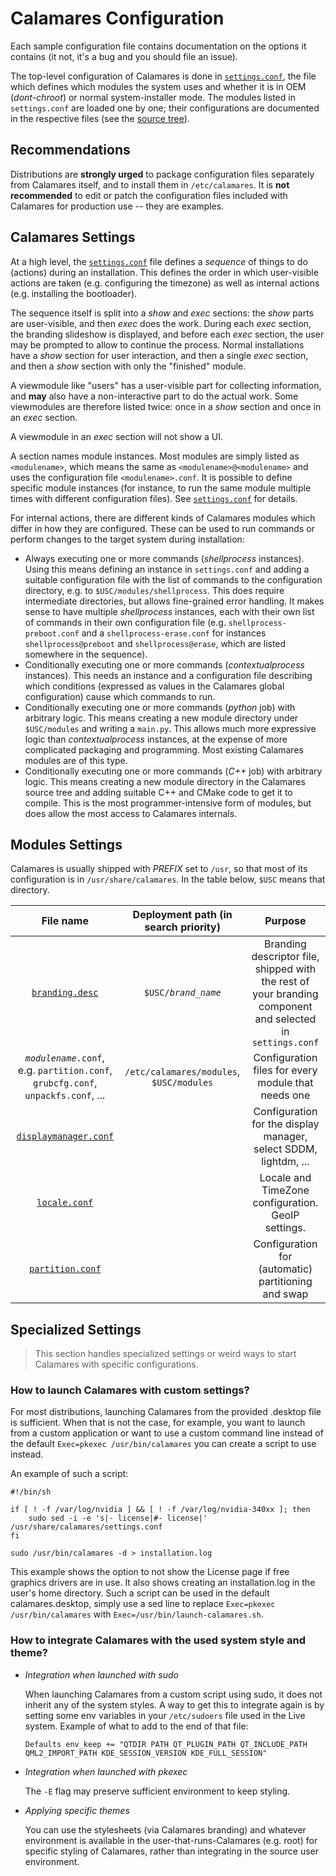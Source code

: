 # Calamares Configuration

Each sample configuration file contains documentation on the options it
contains (it not, it's a bug and you should file an issue).

The top-level configuration of Calamares is done in
[`settings.conf`][settings.conf], the file which defines which modules
the system uses and whether it is in OEM (*dont-chroot*) or normal
system-installer mode. The modules listed in `settings.conf`
are loaded one by one; their configurations are documented in
the respective files (see the [source tree][modules]).

## Recommendations

Distributions are **strongly urged** to package configuration files
separately from Calamares itself, and to install them in `/etc/calamares`.
It is **not recommended** to edit or patch the configuration files
included with Calamares for production use -- they are examples.

## Calamares Settings

At a high level, the [`settings.conf`][settings.conf]
file defines a *sequence* of things
to do (actions) during an installation. This defines the order in which
user-visible actions are taken (e.g. configuring the timezone) as well as
internal actions (e.g. installing the bootloader).

The sequence itself is split into a *show* and *exec* sections:
the *show* parts are user-visible, and then *exec* does the work.
During each *exec* section, the branding slideshow is displayed,
and before each *exec* section, the user may be prompted to
allow to continue the process. Normal installations have a
*show* section for user interaction, and then a single *exec* section,
and then a *show* section with only the "finished" module.

A viewmodule like "users" has a user-visible part for collecting
information, and **may** also have a non-interactive part to do the actual
work. Some viewmodules are therefore listed twice: once in a *show*
section and once in an *exec* section.

A viewmodule in an *exec* section will not show a UI.

A section names module instances. Most modules are simply
listed as `<modulename>`, which means the same as `<modulename>@<modulename>`
and uses the configuration file `<modulename>.conf`. It is possible
to define specific module instances (for instance, to run the same
module multiple times with different configuration files).
See [`settings.conf`][settings.conf] for details.

For internal actions, there are different kinds of Calamares modules
which differ in how they are configured. These can be used to run
commands or perform changes to the target system during installation:
 - Always executing one or more commands (*shellprocess* instances).
   Using this means defining an instance in `settings.conf` and
   adding a suitable configuration file with the list of commands
   to the configuration directory, e.g. to `$USC/modules/shellprocess`.
   This does require intermediate directories, but allows fine-grained
   error handling. It makes sense to have multiple *shellprocess*
   instances, each with their own list of commands in their own
   configuration file (e.g. `shellprocess-preboot.conf` and a
   `shellprocess-erase.conf` for instances `shellprocess@preboot`
   and `shellprocess@erase`, which are listed somewhere in the sequence).
 - Conditionally executing one or more commands (*contextualprocess*
   instances). This needs an instance and a configuration file
   describing which conditions (expressed as values in the Calamares
   global configuration) cause which commands to run.
 - Conditionally executing one or more commands (*python* job)
   with arbitrary logic. This means creating a new module directory
   under `$USC/modules` and writing a `main.py`. This allows much
   more expressive logic than *contextualprocess* instances, at
   the expense of more complicated packaging and programming.
   Most existing Calamares modules are of this type.
 - Conditionally executing one or more commands (*C++* job)
   with arbitrary logic. This means creating a new module directory
   in the Calamares source tree and adding suitable C++ and CMake
   code to get it to compile. This is the most programmer-intensive
   form of modules, but does allow the most access to Calamares
   internals.

## Modules Settings

Calamares is usually shipped with *PREFIX* set to `/usr`,
so that most of its configuration is in `/usr/share/calamares`.
In the table below, `$USC` means that directory.

| File name | Deployment path (in search priority) | Purpose |
|:---------:|:------------------------------------:|:-------:|
| [`branding.desc`][branding.desc] | `$USC/`_`brand_name`_ | Branding descriptor file, shipped with the rest of your branding component and selected in `settings.conf` |
| _`modulename`_`.conf`, e.g. `partition.conf`, `grubcfg.conf`, `unpackfs.conf`, ... | `/etc/calamares/modules`, `$USC/modules` | Configuration files for every module that needs one |
| [`displaymanager.conf`][displaymanager.conf] | | Configuration for the display manager, select SDDM, lightdm, ... |
| [`locale.conf`][locale.conf] | | Locale and TimeZone configuration. GeoIP settings. |
| [`partition.conf`][partition.conf] | | Configuration for (automatic) partitioning and swap |

[modules]: https://github.com/calamares/calamares/blob/calamares/src/modules
[settings.conf]: https://github.com/calamares/calamares/blob/calamares/settings.conf
[branding.desc]: https://github.com/calamares/calamares/blob/calamares/src/branding/default/branding.desc
[displaymanager.conf]: https://github.com/calamares/calamares/blob/calamares/src/modules/displaymanager/displaymanager.conf
[locale.conf]: https://github.com/calamares/calamares/blob/calamares/src/modules/locale/locale.conf
[partition.conf]: https://github.com/calamares/calamares/blob/calamares/src/modules/partition/partition.conf



## Specialized Settings

> This section handles specialized settings or weird
> ways to start Calamares with specific configurations.

### How to launch Calamares with custom settings?
For most distributions, launching Calamares from the provided .desktop file is sufficient.  When that is not the case, for example, you want to launch from a custom application or want to use a custom command line instead of the default `Exec=pkexec /usr/bin/calamares` you can create a script to use instead.

An example of such a script:

```
#!/bin/sh

if [ ! -f /var/log/nvidia ] && [ ! -f /var/log/nvidia-340xx ]; then
    sudo sed -i -e 's|- license|#- license|' /usr/share/calamares/settings.conf
fi

sudo /usr/bin/calamares -d > installation.log
```

This example shows the option to not show the License page if free graphics drivers are in use.  It also shows creating an installation.log in the user's home directory.
Such a script can be used in the default calamares.desktop,
simply use a sed line to replace `Exec=pkexec /usr/bin/calamares` with
`Exec=/usr/bin/launch-calamares.sh`.

### How to integrate Calamares with the used system style and theme?

 - *Integration when launched with sudo*

   When launching Calamares from a custom script using sudo, it does not inherit any of the system styles.  A way to get this to integrate again is by setting some env variables in your `/etc/sudoers` file used in the Live system.
   Example of what to add to the end of that file:
   ```
   Defaults env_keep += "QTDIR PATH QT_PLUGIN_PATH QT_INCLUDE_PATH QML2_IMPORT_PATH KDE_SESSION_VERSION KDE_FULL_SESSION"
   ```
 - *Integration when launched with pkexec*

   The `-E` flag may preserve sufficient environment to keep styling.
 - *Applying specific themes*

   You can use the stylesheets (via Calamares branding) and whatever
   environment is available in the user-that-runs-Calamares (e.g. root)
   for specific styling of Calamares, rather than integrating in the
   source user environment.
